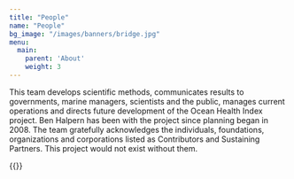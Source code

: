 ```yaml
---
title: "People"
name: "People"
bg_image: "/images/banners/bridge.jpg"
menu:
  main:
    parent: 'About'
    weight: 3
---
```

This team develops scientific methods, communicates results to governments, marine managers, scientists and the public, manages current operations and directs future development of the Ocean Health Index project.  Ben Halpern has been with the project since planning began in 2008.  The team gratefully acknowledges the individuals, foundations, organizations and corporations listed as Contributors and Sustaining Partners. This project would not exist without them.

{{<peopleCards path="people.csv">}}
